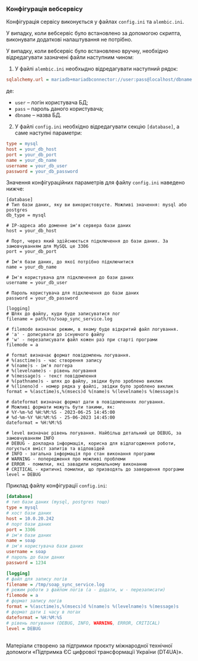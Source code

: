 ### Конфігурація вебсервісу

Конфігурація сервісу виконується у файлах `config.ini` та `alembic.ini`.

У випадку, коли вебсервіс було встановлено за допомогою скрипта, виконувати додаткові налаштування не потрібно.

У випадку, коли вебсервіс було встановлено вручну, необхідно відредагувати зазначені файли наступним чином:

1. У файлі `alembic.ini` необхыдно відредагувати наступний рядок:

  ```ini
  sqlalchemy.url = mariadb+mariadbconnector://user:pass@localhost/dbname
  ```
де:

- `user` – логін користувача БД;
- `pass` – пароль даного користувача;
- `dbname` – назва БД.

2. У файлі `config.ini` необхідно відредагувати секцію  `[database]`, а саме наступні параметри:

  ```ini
  type = mysql
  host = your_db_host
  port = your_db_port
  name = your_db_name
  username = your_db_user
  password = your_db_password
  ```

Значення конфігураційних параметрів для файлу `config.ini` наведено нижче:

```
[database]
# Тип бази даних, яку ви використовуєте. Можливі значення: mysql або postgres
db_type = mysql

# IP-адреса або доменне ім'я сервера бази даних
host = your_db_host

# Порт, через який здійснюється підключення до бази даних. За замовчуванням для MySQL це 3306
port = your_db_port

# Ім'я бази даних, до якої потрібно підключитися
name = your_db_name

# Ім'я користувача для підключення до бази даних
username = your_db_user

# Пароль користувача для підключення до бази даних
password = your_db_password

[logging]
# Шлях до файлу, куди буде записуватися лог
filename = path/to/soap_sync_service.log

# filemode визначає режим, в якому буде відкритий файл логування.
# 'a' - дописувати до існуючого файлу
# 'w' - перезаписувати файл кожен раз при старті програми
filemode = a

# format визначає формат повідомлень логування.
# %(asctime)s - час створення запису
# %(name)s - ім'я логгера
# %(levelname)s - рівень логування
# %(message)s - текст повідомлення
# %(pathname)s - шлях до файлу, звідки було зроблено виклик
# %(lineno)d - номер рядка у файлі, звідки було зроблено виклик
format = %(asctime)s,%(msecs)d %(name)s %(levelname)s %(message)s

# dateformat визначає формат дати в повідомленнях логування.
# Можливі формати можуть бути такими, як:
# %Y-%m-%d %H:%M:%S - 2023-06-25 14:45:00
# %d-%m-%Y %H:%M:%S - 25-06-2023 14:45:00
dateformat = %H:%M:%S

# level визначає рівень логування. Найбільш детальний це DEBUG, за замовчуванням INFO
# DEBUG - докладна інформація, корисна для відлагодження роботи, логується вміст запитів та відповідей
# INFO - загальна інформація про стан виконання програми
# WARNING - попередження про можливі проблеми
# ERROR - помилки, які завадили нормальному виконанню
# CRITICAL - критичні помилки, що призводять до завершення програми
level = DEBUG
```

Приклад файлу конфігурації `config.ini`:

```ini
[database]
# тип бази даних (mysql, postgres тощо)
type = mysql
# хост бази даних
host = 10.0.20.242
# порт бази даних
port = 3306
# ім'я бази даних
name = soap
# ім'я користувача бази даних
username = soap
# пароль до бази даних
password = 1234

[logging]
# файл для запису логів
filename = /tmp/soap_sync_service.log
# режим роботи з файлом логів (a - додати, w - перезаписати)
filemode = a
# формат запису логів
format = %(asctime)s,%(msecs)d %(name)s %(levelname)s %(message)s
# формат дати і часу в логах
dateformat = %H:%M:%S
# рівень логування (DEBUG, INFO, WARNING, ERROR, CRITICAL)
level = DEBUG
```

##
Матеріали створено за підтримки проєкту міжнародної технічної допомоги «Підтримка ЄС цифрової трансформації України (DT4UA)».
